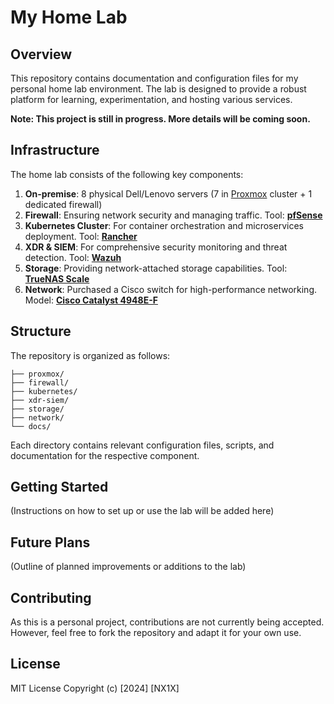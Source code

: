 # My Home Lab

## Overview

This repository contains documentation and configuration files for my personal home lab environment. The lab is designed to provide a robust platform for learning, experimentation, and hosting various services.

**Note: This project is still in progress. More details will be coming soon.**

## Infrastructure

The home lab consists of the following key components:

1. **On-premise**: 8 physical Dell/Lenovo servers (7 in [Proxmox](https://www.proxmox.com/en/) cluster + 1 dedicated firewall)
2. **Firewall**: Ensuring network security and managing traffic. Tool: **[pfSense](https://www.pfsense.org/)**
3. **Kubernetes Cluster**: For container orchestration and microservices deployment. Tool: **[Rancher](https://www.rancher.com/)**
4. **XDR & SIEM**: For comprehensive security monitoring and threat detection. Tool: **[Wazuh](https://wazuh.com/)**
5. **Storage**: Providing network-attached storage capabilities. Tool: **[TrueNAS Scale](https://www.truenas.com/truenas-scale/)**
6. **Network**: Purchased a Cisco switch for high-performance networking. Model: **[Cisco Catalyst 4948E-F](https://www.cisco.com/c/en/us/products/switches/catalyst-4948e-ethernet-switch/index.html)**

## Structure

The repository is organized as follows:

```
├── proxmox/
├── firewall/
├── kubernetes/
├── xdr-siem/
├── storage/
├── network/
└── docs/
```

Each directory contains relevant configuration files, scripts, and documentation for the respective component.

## Getting Started

(Instructions on how to set up or use the lab will be added here)

## Future Plans

(Outline of planned improvements or additions to the lab)

## Contributing

As this is a personal project, contributions are not currently being accepted. However, feel free to fork the repository and adapt it for your own use.

## License

MIT License
Copyright (c) [2024] [NX1X]
